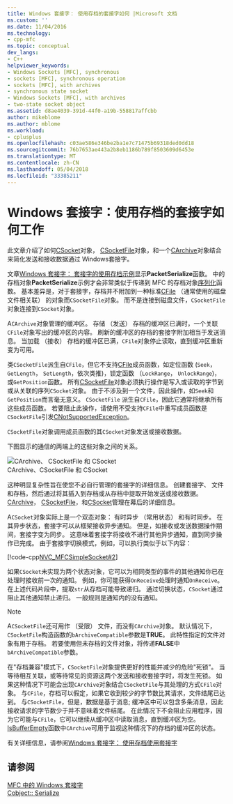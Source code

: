 ```yaml
---
title: Windows 套接字： 使用存档的套接字如何 |Microsoft 文档
ms.custom: ''
ms.date: 11/04/2016
ms.technology:
- cpp-mfc
ms.topic: conceptual
dev_langs:
- C++
helpviewer_keywords:
- Windows Sockets [MFC], synchronous
- sockets [MFC], synchronous operation
- sockets [MFC], with archives
- synchronous state socket
- Windows Sockets [MFC], with archives
- two-state socket object
ms.assetid: d8ae4039-391d-44f0-a19b-558817affcbb
author: mikeblome
ms.author: mblome
ms.workload:
- cplusplus
ms.openlocfilehash: c03ae586e346be2ba1e7c71475b69318ded0dd18
ms.sourcegitcommit: 76b7653ae443a2b8eb1186b789f8503609d6453e
ms.translationtype: MT
ms.contentlocale: zh-CN
ms.lasthandoff: 05/04/2018
ms.locfileid: "33385211"
---
```

# <a name="windows-sockets-how-sockets-with-archives-work"></a>Windows 套接字：使用存档的套接字如何工作
此文章介绍了如何[CSocket](../mfc/reference/csocket-class.md)对象， [CSocketFile](../mfc/reference/csocketfile-class.md)对象，和一个[CArchive](../mfc/reference/carchive-class.md)对象结合来简化发送和接收数据通过 Windows套接字。  
  
 文章[Windows 套接字： 套接字的使用存档示例](../mfc/windows-sockets-example-of-sockets-using-archives.md)显示**PacketSerialize**函数。 中的存档对象**PacketSerialize**示例才会非常类似于传递到 MFC 的存档对象[序列化](../mfc/reference/cobject-class.md#serialize)函数。 基本差异是，对于套接字，存档并不附加到一种标准[CFile](../mfc/reference/cfile-class.md) （通常使用的磁盘文件相关联） 的对象而`CSocketFile`对象。 而不是连接到磁盘文件，`CSocketFile`对象连接到`CSocket`对象。  
  
 A`CArchive`对象管理的缓冲区。 存储 （发送） 存档的缓冲区已满时，一个关联`CFile`对象写出的缓冲区的内容。 刷新的缓冲区的存档的套接字附加相当于发送消息。 当加载 （接收） 存档的缓冲区已满，`CFile`对象停止读取，直到缓冲区重新变为可用。  
  
 类`CSocketFile`派生自`CFile`，但它不支持[CFile](../mfc/reference/cfile-class.md)成员函数，如定位函数 (`Seek`， `GetLength`， `SetLength`，依次类推)，锁定函数 （`LockRange`， `UnlockRange`)，或`GetPosition`函数。 所有[CSocketFile](../mfc/reference/csocketfile-class.md)对象必须执行操作是写入或读取的字节到或从关联的序列`CSocket`对象。 由于不涉及到一个文件，因此操作，如`Seek`和`GetPosition`而言毫无意义。 `CSocketFile` 派生自`CFile`，因此它通常将继承所有这些成员函数。 若要阻止此操作，请使用不受支持`CFile`中重写成员函数是`CSocketFile`引发[CNotSupportedException](../mfc/reference/cnotsupportedexception-class.md)。  
  
 `CSocketFile`对象调用成员函数的其`CSocket`对象发送或接收数据。  
  
 下图显示的通信的两端上的这些对象之间的关系。  
  
 ![CArchive、 CSocketFile 和 CSocket](../mfc/media/vc38ia1.gif "vc38ia1")  
CArchive、CSocketFile 和 CSocket  
  
 这种明显复杂性旨在使您不必自行管理的套接字的详细信息。 创建套接字、 文件和存档，然后通过将其插入到存档或从存档中提取开始发送或接收数据。 [CArchive](../mfc/reference/carchive-class.md)， [CSocketFile](../mfc/reference/csocketfile-class.md)，和[CSocket](../mfc/reference/csocket-class.md)管理在幕后的详细信息。  
  
 A`CSocket`对象实际上是一个双态对象： 有时异步 （常用状态） 和有时同步。 在其异步状态，套接字可以从框架接收异步通知。 但是，如接收或发送数据操作期间，套接字变为同步。 这意味着套接字将接收不进行其他异步通知，直到同步操作已完成。 由于套接字切换模式，例如，可以执行类似于以下内容：  
  
 [!code-cpp[NVC_MFCSimpleSocket#2](../mfc/codesnippet/cpp/windows-sockets-how-sockets-with-archives-work_1.cpp)]  
  
 如果`CSocket`未实现为两个状态对象，它可以为相同类型的事件的其他通知你已在处理时接收前一次的通知。 例如，你可能获得`OnReceive`处理时通知`OnReceive`。 在上述代码片段中，提取`str`从存档可能导致递归。 通过切换状态，`CSocket`通过阻止其他通知禁止递归。 一般规则是通知内的没有通知。  
  
> [!NOTE]
>  A`CSocketFile`还可用作 （受限） 文件，而没有`CArchive`对象。 默认情况下，`CSocketFile`构造函数的`bArchiveCompatible`参数是**TRUE**。 此特性指定的文件对象有用于存档。 若要使用但未存档的文件对象，将传递**FALSE**中`bArchiveCompatible`参数。  
  
 在"存档兼容"模式下，`CSocketFile`对象提供更好的性能并减少的危险"死锁"。 当等待相互关联，或等待常见的资源这两个发送和接收套接字时，将发生死锁。 如果这种情况下可能会出现`CArchive`对象结合`CSocketFile`与其处理的方式`CFile`对象。 与`CFile`，存档可以假定，如果它收到较少的字节数比其请求，文件结尾已达到。 与`CSocketFile`，但是，数据是基于消息; 缓冲区中可以包含多条消息，因此接收请求的字节数少于并不意味着文件结尾。 在此情况下不会阻止应用程序，因为它可能与`CFile`，它可以继续从缓冲区中读取消息，直到缓冲区为空。 [IsBufferEmpty](../mfc/reference/carchive-class.md#isbufferempty)函数中`CArchive`可用于监视这种情况下的存档的缓冲区的状态。  
  
 有关详细信息，请参阅[Windows 套接字： 使用存档使用套接字](../mfc/windows-sockets-using-sockets-with-archives.md)  
  
## <a name="see-also"></a>请参阅  
 [MFC 中的 Windows 套接字](../mfc/windows-sockets-in-mfc.md)   
 [Cobject:: Serialize](../mfc/reference/cobject-class.md#serialize)

